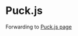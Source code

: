 <!--- Copyright (c) 2016 Gordon Williams, Pur3 Ltd. See the file LICENSE for copying permission. -->
Puck.js
=======

<script><!--
window.location = "Puck.js";
--></script>

Forwarding to [Puck.js page](/Puck.js)
